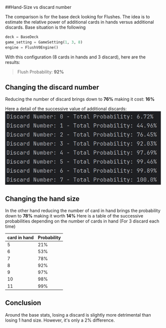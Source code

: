 ##Hand-Size vs discard number

The comparison is for the base deck looking for Flushes.
The idea is to estimate the relative power of additional cards in hands versus additional discards. 
Base situation is the following

```python
deck = BaseDeck
game_setting = GameSetting(1, 3, 8)
engine = FlushV0Engine()
```

With this configuration (8 cards in hands and 3 discard), here are the results:


> Flush Probability: **92%**

## Changing the discard number
Reducing the number of discard brings down to **76%** making it cost: **16%**

Here a detail of the successive value of additional discards:
![discard number](discard.png)

## Changing the hand size

In the other hand reducing the number of card in hand brings the probability down to **78%** making it worth **14%**
Here is a table of the successive probabilities depending on the number of cards in hand (For 3 discard each time)

| card in hand | Probability |
|--------------|-------------|
| 5            | 21%         |
| 6            | 53%         |
| 7            | 78%         |
| 8            | 92%         |
| 9            | 97%         |
| 10           | 98%         |
| 11           | 99%         |

## Conclusion

Around the base stats, losing a discard is slightly more detrimental than losing 1 hand size. 
However, it's only a 2% difference.
